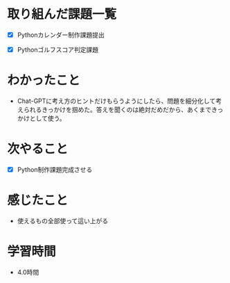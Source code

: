 # 取り組んだ課題一覧

- [x] Pythonカレンダー制作課題提出

- [x] Pythonゴルフスコア判定課題 


# わかったこと

- Chat-GPTに考え方のヒントだけもらうようにしたら、問題を細分化して考えられるきっかけを掴めた。答えを聞くのは絶対だめだから、あくまできっかけとして使う。

# 次やること

- [x] Python制作課題完成させる

# 感じたこと

- 使えるもの全部使って這い上がる

# 学習時間

- 4.0時間